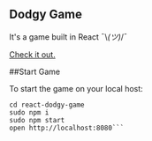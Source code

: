 ## Dodgy Game

It's a game built in React ¯\\_(ツ)_/¯

[Check it out.](http://brandonstilson.com/dodgygame)

##Start Game 

To start the game on your local host:

```git clone https://github.com/bbstilson/react-dodgy-game.git
cd react-dodgy-game
sudo npm i
sudo npm start
open http://localhost:8080```
